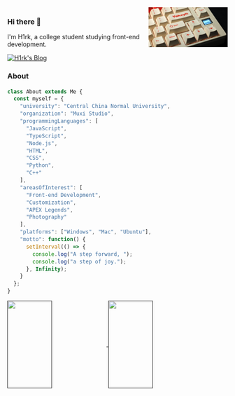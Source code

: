 <img width="36%" align="right" src="https://github.com/hiiiroko/hiiiroko/blob/main/assets/Yakeylt.jpeg?raw=true" />

### Hi there 🥳
I'm H1rk, a college student studying front-end development.

[![H1rk's Blog](https://img.shields.io/badge/Blog-%23333.svg?logo=blogger&logoColor=white)](https://hiiiroko.github.io/)

### About
```javascript
class About extends Me {
  const myself = {
    "university": "Central China Normal University",
    "organization": "Muxi Studio",
    "programmingLanguages": [
      "JavaScript", 
      "TypeScript", 
      "Node.js", 
      "HTML", 
      "CSS", 
      "Python", 
      "C++"
    ],
    "areasOfInterest": [
      "Front-end Development", 
      "Customization",  
      "APEX Legends", 
      "Photography"
    ],
    "platforms": ["Windows", "Mac", "Ubuntu"],
    "motto": function() {
      setInterval(() => {
        console.log("A step forward, ");
        console.log("a step of joy.");
      }, Infinity);
    }
  };
}
```
<a href="">
  <img width="45%" height=200 align="center" src="https://github-readme-stats.vercel.app/api?username=hiiiroko&theme=graywhite&count_private=true&rank_icon=percentile" />
</a>
<!-- <a href="https://github.com/anuraghazra/convoychat">
  <img height=200 align="center" src="https://github-readme-stats.vercel.app/api/top-langs?username=hiiiroko&layout=compact&langs_count=8&card_width=320&theme=graywhite" />
</a> -->
<a href="">
  <img width="45%" height=200 align="center" src="https://github-readme-streak-stats.herokuapp.com/?user=hiiiroko&theme=graywhite&hide_border=true" />
</a>
